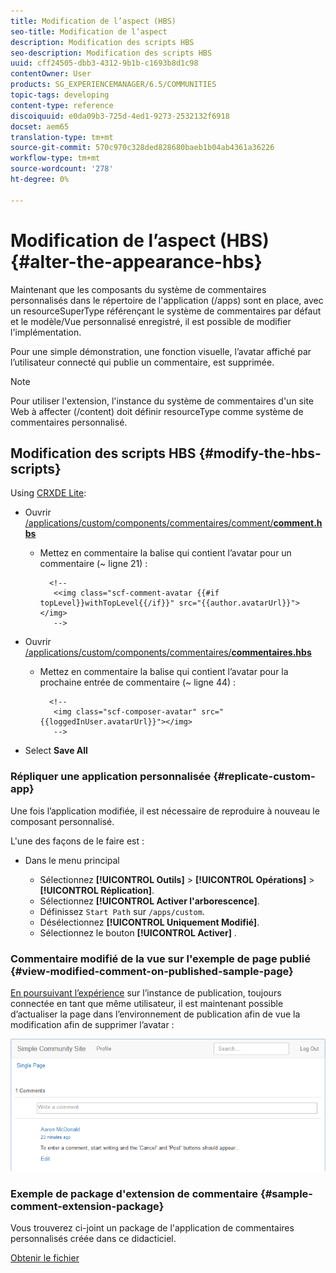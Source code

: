 ```yaml
---
title: Modification de l’aspect (HBS)
seo-title: Modification de l’aspect
description: Modification des scripts HBS
seo-description: Modification des scripts HBS
uuid: cff24505-dbb3-4312-9b1b-c1693b8d1c98
contentOwner: User
products: SG_EXPERIENCEMANAGER/6.5/COMMUNITIES
topic-tags: developing
content-type: reference
discoiquuid: e0da09b3-725d-4ed1-9273-2532132f6918
docset: aem65
translation-type: tm+mt
source-git-commit: 570c970c328ded828680baeb1b04ab4361a36226
workflow-type: tm+mt
source-wordcount: '278'
ht-degree: 0%

---
```



# Modification de l’aspect (HBS) {#alter-the-appearance-hbs}

Maintenant que les composants du système de commentaires personnalisés dans le répertoire de l&#39;application (/apps) sont en place, avec un resourceSuperType référençant le système de commentaires par défaut et le modèle/Vue personnalisé enregistré, il est possible de modifier l&#39;implémentation.

Pour une simple démonstration, une fonction visuelle, l’avatar affiché par l’utilisateur connecté qui publie un commentaire, est supprimée.

>[!NOTE]
>
>Pour utiliser l&#39;extension, l&#39;instance du système de commentaires d&#39;un site Web à affecter (/content) doit définir resourceType comme système de commentaires personnalisé.


## Modification des scripts HBS {#modify-the-hbs-scripts}

Using [CRXDE Lite](/help/sites-developing/developing-with-crxde-lite.md):

* Ouvrir [/applications/custom/components/commentaires/comment/**comment.hbs**](https://localhost:4502/crx/de/index.jsp#/apps/custom/components/comments/comment/comment.hbs)

   * Mettez en commentaire la balise qui contient l’avatar pour un commentaire (~ ligne 21) :

      ```
        <!--
         <<img class="scf-comment-avatar {{#if topLevel}}withTopLevel{{/if}}" src="{{author.avatarUrl}}"></img>
         -->
      ```

* Ouvrir [/applications/custom/components/commentaires/**commentaires.hbs**](https://localhost:4502/crx/de/index.jsp#/apps/custom/components/comments/comments.hbs)

   * Mettez en commentaire la balise qui contient l’avatar pour la prochaine entrée de commentaire (~ ligne 44) :

      ```
        <!--
         <img class="scf-composer-avatar" src="{{loggedInUser.avatarUrl}}"></img>
         -->
      ```

* Select **Save All**

### Répliquer une application personnalisée {#replicate-custom-app}

Une fois l’application modifiée, il est nécessaire de reproduire à nouveau le composant personnalisé.

L&#39;une des façons de le faire est :

* Dans le menu principal

   * Sélectionnez **[!UICONTROL Outils]** > **[!UICONTROL Opérations]** > **[!UICONTROL Réplication]**.
   * Sélectionnez **[!UICONTROL Activer l&#39;arborescence]**.
   * Définissez `Start Path` sur `/apps/custom`.
   * Désélectionnez **[!UICONTROL Uniquement Modifié]**.
   * Sélectionnez le bouton **[!UICONTROL Activer]** .

### Commentaire modifié de la vue sur l&#39;exemple de page publié {#view-modified-comment-on-published-sample-page}

[En poursuivant l’expérience](/help/communities/extend-sample-page.md#publish-sample-page) sur l’instance de publication, toujours connectée en tant que même utilisateur, il est maintenant possible d’actualiser la page dans l’environnement de publication afin de vue la modification afin de supprimer l’avatar :

![Contenu modifié par vue](assets/view-modified-content.png)

### Exemple de package d&#39;extension de commentaire {#sample-comment-extension-package}

Vous trouverez ci-joint un package de l&#39;application de commentaires personnalisés créée dans ce didacticiel.

[Obtenir le fichier](assets/sample-comment-extension-6-1-fp3.zip)
